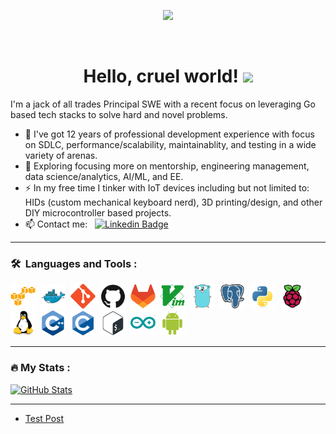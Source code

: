 
<p align="center"><img src="https://media.giphy.com/media/du3J3cXyzhj75IOgvA/giphy.gif" width="100"/></p>
<p align="center"><img src="https://komarev.com/ghpvc/?username=bakerbrandond&style=flat-square&color=blue" alt=""></p>

<h1 align="center">Hello, cruel world! <img src="https://media.giphy.com/media/hvRJCLFzcasrR4ia7z/giphy.gif" width="30px"></h1>

I'm a jack of all trades Principal SWE with a recent focus on leveraging Go based tech stacks to solve hard and novel problems.

- :telescope: I've got 12 years of professional development experience with focus on SDLC, performance/scalability, maintainablity, and testing in a wide variety of arenas.
- :seedling: Exploring focusing more on mentorship, engineering management, data science/analytics, AI/ML, and EE.
- :zap: In my free time I tinker with IoT devices including but not limited to: HIDs (custom mechanical keyboard nerd), 3D printing/design, and other DIY microcontroller based projects.
- :mailbox: Contact me: &nbsp; [![Linkedin Badge](https://img.shields.io/badge/-bakerbrandond-blue?style=flat&logo=Linkedin&logoColor=white)](https://www.linkedin.com/in/bakerbrandond)

---

### 🛠 &nbsp;Languages and Tools :

<p>
<img src="https://github.com/devicons/devicon/blob/master/icons/amazonwebservices/amazonwebservices-original.svg" title="AWS" alt="AWS" width="40" height="40"/>&nbsp;
<img src="https://github.com/devicons/devicon/blob/master/icons/docker/docker-original.svg" title="Docker" alt="Docker" width="40" height="40"/>&nbsp;
<img src="https://github.com/devicons/devicon/blob/master/icons/git/git-original.svg" title="Git" alt="Git" width="40" height="40"/>&nbsp;
<img src="https://github.com/devicons/devicon/blob/master/icons/github/github-original.svg" title="Github" alt="Github" width="40" height="40"/>&nbsp;
<img src="https://github.com/devicons/devicon/blob/master/icons/gitlab/gitlab-original.svg" title="Gitlab" alt="Gitlab" width="40" height="40"/>&nbsp;
<img src="https://github.com/devicons/devicon/blob/master/icons/vim/vim-plain.svg" title="Vim" alt="Vim" width="40" height="40"/>&nbsp;
<img src="https://github.com/devicons/devicon/blob/master/icons/go/go-original.svg" title="Go" alt="Go" width="40" height="40"/>&nbsp;
<img src="https://github.com/devicons/devicon/blob/master/icons/postgresql/postgresql-original.svg" title="Postgres" alt="Postgres" width="40" height="40"/>&nbsp;
<img src="https://github.com/devicons/devicon/blob/master/icons/python/python-original.svg" title="Python" alt="Python" width="40" height="40"/>&nbsp;
<img src="https://github.com/devicons/devicon/blob/master/icons/raspberrypi/raspberrypi-original.svg" title="RPi" alt="RPi" width="40" height="40"/>&nbsp;
<img src="https://github.com/devicons/devicon/blob/master/icons/linux/linux-original.svg" title="Linux" alt="Linux" width="40" height="40"/>&nbsp;
<img src="https://github.com/devicons/devicon/blob/master/icons/cplusplus/cplusplus-original.svg" title="C++" alt="C++" width="40" height="40"/>&nbsp;
<img src="https://github.com/devicons/devicon/blob/master/icons/c/c-original.svg" title="C" alt="C" width="40" height="40"/>&nbsp;
<img src="https://github.com/devicons/devicon/blob/master/icons/bash/bash-original.svg" title="Bash" alt="Bash" width="40" height="40"/>&nbsp;
<img src="https://github.com/devicons/devicon/blob/master/icons/arduino/arduino-original.svg" title="Arduino" alt="Arduino" width="40" height="40"/>&nbsp;
<img src="https://github.com/devicons/devicon/blob/master/icons/android/android-original.svg" title="Android" alt="Android" width="40" height="40"/>&nbsp;
</p>

---

### :fire: My Stats :
[![GitHub Stats](https://github-readme-stats.vercel.app/api?username=bakerbrandond&show_icons=true&hide_border=true&&count_private=true&include_all_commits=true&theme=dark)](https://github.com/bakerbrandond/github-readme-stats)

---

<!--
### ✍️ Blog Posts : 
- [How to Create REST APIs with Java and Spring Boot](https://www.twilio.com/blog/create-rest-apis-java-spring-boot)
- [How to Implement Memoization in React to Improve Performance](https://www.sitepoint.com/implement-memoization-in-react-to-improve-performance/)
- [How to Create an Impressive GitHub Profile README](https://www.sitepoint.com/github-profile-readme/)
-->
<!-- BLOG-POST-LIST:START -->
- [Test Post](https://dev.to/itszed0/test-post-490g)
<!-- BLOG-POST-LIST:END -->

